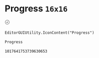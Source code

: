 # Progress `16x16`
<img src="/img/Progress.png" width=16 height=16>

``` CSharp
EditorGUIUtility.IconContent("Progress")
```
```
Progress
```
```
1017641753739630653
```
